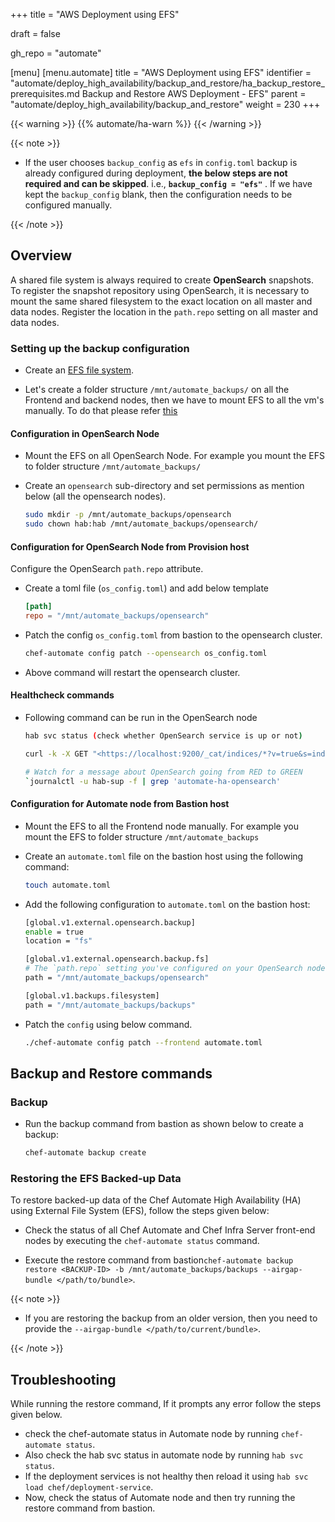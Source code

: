 +++
title = "AWS Deployment using EFS"

draft = false

gh_repo = "automate"

[menu]
  [menu.automate]
    title = "AWS Deployment using EFS"
    identifier = "automate/deploy_high_availability/backup_and_restore/ha_backup_restore_prerequisites.md Backup and Restore AWS Deployment - EFS"
    parent = "automate/deploy_high_availability/backup_and_restore"
    weight = 230
+++

{{< warning >}}
{{% automate/ha-warn %}}
{{< /warning >}}

{{< note >}}

- If the user chooses `backup_config` as `efs` in `config.toml` backup is already configured during deployment, **the below steps are not required and can be skipped**. i.e., **`backup_config = "efs"`** . If we have kept the `backup_config` blank, then the configuration needs to be configured manually.

{{< /note >}}

## Overview

A shared file system is always required to create **OpenSearch** snapshots. To register the snapshot repository using OpenSearch, it is necessary to mount the same shared filesystem to the exact location on all master and data nodes. Register the location in the `path.repo` setting on all master and data nodes.

### Setting up the backup configuration

- Create an [EFS file system](https://docs.aws.amazon.com/efs/latest/ug/gs-step-two-create-efs-resources.html).

- Let's create a folder structure `/mnt/automate_backups/` on all the Frontend and backend nodes, then we have to mount EFS to all the vm's manually. To do that please refer [this](https://docs.aws.amazon.com/efs/latest/ug/mounting-fs-mount-helper-ec2-linux.html)

#### Configuration in OpenSearch Node

- Mount the EFS on all OpenSearch Node. For example you mount the EFS to folder structure `/mnt/automate_backups/`

- Create an `opensearch` sub-directory and set permissions as mention below  (all the opensearch nodes).

    ```sh
    sudo mkdir -p /mnt/automate_backups/opensearch
    sudo chown hab:hab /mnt/automate_backups/opensearch/
    ```

#### Configuration for OpenSearch Node from Provision host

Configure the OpenSearch `path.repo` attribute.

- Create a toml file (`os_config.toml`) and add below template

    ```toml
    [path]
    repo = "/mnt/automate_backups/opensearch"
    ```

- Patch the config `os_config.toml` from bastion to the opensearch cluster.

    ```sh
    chef-automate config patch --opensearch os_config.toml
    ```

- Above command will restart the opensearch cluster.

#### Healthcheck commands

- Following command can be run in the OpenSearch node

    ```sh
    hab svc status (check whether OpenSearch service is up or not)

    curl -k -X GET "<https://localhost:9200/_cat/indices/*?v=true&s=index&pretty>" -u admin:admin (Another way to check is to check whether all the indices are green or not)

    # Watch for a message about OpenSearch going from RED to GREEN
    `journalctl -u hab-sup -f | grep 'automate-ha-opensearch'
    ```

#### Configuration for Automate node from Bastion host

- Mount the EFS to all the Frontend node manually. For example you mount the EFS to folder structure `/mnt/automate_backups`
- Create an `automate.toml` file on the bastion host using the following command:

    ```bash
    touch automate.toml
    ```

- Add the following configuration to `automate.toml` on the bastion host:

    ```sh
    [global.v1.external.opensearch.backup]
    enable = true
    location = "fs"

    [global.v1.external.opensearch.backup.fs]
    # The `path.repo` setting you've configured on your OpenSearch nodes must be a parent directory of the setting you configure here:
    path = "/mnt/automate_backups/opensearch"

    [global.v1.backups.filesystem]
    path = "/mnt/automate_backups/backups"
    ```

- Patch the `config` using below command.

    ```sh
    ./chef-automate config patch --frontend automate.toml
    ```

## Backup and Restore commands

### Backup

- Run the backup command from bastion as shown below to create a backup:

    ```cmd
    chef-automate backup create
    ```

### Restoring the EFS Backed-up Data

To restore backed-up data of the Chef Automate High Availability (HA) using External File System (EFS), follow the steps given below:

- Check the status of all Chef Automate and Chef Infra Server front-end nodes by executing the `chef-automate status` command.

- Execute the restore command from bastion`chef-automate backup restore <BACKUP-ID> -b /mnt/automate_backups/backups --airgap-bundle </path/to/bundle>`.

{{< note >}}

- If you are restoring the backup from an older version, then you need to provide the `--airgap-bundle </path/to/current/bundle>`.

{{< /note >}}

## Troubleshooting

While running the restore command, If it prompts any error follow the steps given below.

- check the chef-automate status in Automate node by running `chef-automate status`.
- Also check the hab svc status in automate node by running `hab svc status`.
- If the deployment services is not healthy then reload it using `hab svc load chef/deployment-service`.
- Now, check the status of Automate node and then try running the restore command from bastion.
